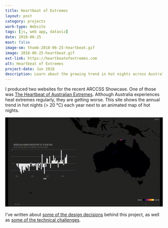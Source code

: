 ```yaml
---
title: Heartbeat of Extremes
layout: post
category: projects
work-type: Website
tags: [js, web app, dataviz]
date: 2018-06-25
mast: false
image-sm: thumb-2018-06-25-heartbeat.gif
image: 2018-06-25-heartbeat.gif
ext-link: https://heartbeatofextremes.com
alt: Heartbeat of Extremes
project-date: Jun 2018
description: Learn about the growing trend in hot nights across Australia.
---
```

I produced two websites for the recent ARCCSS Showcase. One of those was [The Heartbeat of Australian Extremes](https://heartbeatofextremes.com). Although Australia experiences heat extremes regularly, they are getting worse. This site shows the annual trend in hot nights (> 20 °C) each year next to an animated map of hot nights.

![Heartbeat of Extremes](/assets/post-img/2018-06-25-heartbeat.gif)

I've written about [some of the design decisions](http://climateextremes.org.au/arccss-showcase-projects/) behind this project, as well as [some of the technical challenges](https://medium.com/@rensa/challenges-visualising-climate-extremes-with-leaflet-7a407162d75f).
